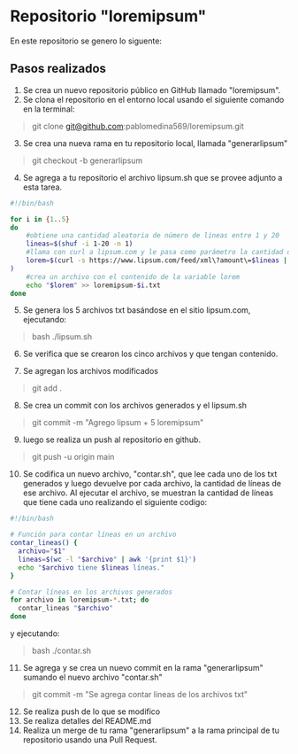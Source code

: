 # Repositorio "loremipsum"

En este repositorio se genero lo siguente:

## Pasos realizados

1. Se crea un nuevo repositorio público en GitHub llamado "loremipsum".
2. Se clona el repositorio en el entorno local usando el siguiente comando en la terminal:

>git clone git@github.com:pablomedina569/loremipsum.git

3. Se crea una nueva rama en tu repositorio local, llamada "generarlipsum"

>git checkout -b generarlipsum

4. Se agrega  a tu repositorio el archivo lipsum.sh que se provee adjunto a esta tarea.

```bash
#!/bin/bash

for i in {1..5}
do
    #obtiene una cantidad aleatoria de número de lineas entre 1 y 20
    lineas=$(shuf -i 1-20 -n 1)
    #llama con curl a lipsum.com y le pasa como parámetro la cantidad de líneas
    lorem=$(curl -s https://www.lipsum.com/feed/xml\?amount\=$lineas | sed -n '/<lipsum>/,/<\/lipsum>/p' | sed -e 's/<lipsum>//g' -e 's/<\/lipsum>//g'
)   
    #crea un archivo con el contenido de la variable lorem
    echo "$lorem" >> loremipsum-$i.txt
done
```

5. Se genera los 5 archivos txt basándose en el sitio lipsum.com, ejecutando:

>bash ./lipsum.sh

6. Se verifica que se crearon los cinco archivos y que tengan contenido.

7. Se agregan los archivos modificados
   
>git add .

8. Se crea un commit con los archivos generados y el lipsum.sh

>git commit -m "Agrego lipsum + 5 loremipsum"

9. luego se realiza un push al repositorio en github.

>git push -u origin main

10. Se codifica un nuevo archivo, "contar.sh", que lee cada uno de los txt generados y luego devuelve por cada archivo, la cantidad de líneas de ese archivo.
Al ejecutar el archivo, se muestran la cantidad de líneas que tiene cada uno realizando el siguiente codigo:

```bash
#!/bin/bash

# Función para contar líneas en un archivo
contar_lineas() {
  archivo="$1"
  lineas=$(wc -l "$archivo" | awk '{print $1}')
  echo "$archivo tiene $lineas líneas."
}

# Contar líneas en los archivos generados
for archivo in loremipsum-*.txt; do
  contar_lineas "$archivo"
done
```
y ejecutando:

>bash ./contar.sh

11. Se agrega y se crea un nuevo commit en la rama "generarlipsum" sumando el nuevo archivo "contar.sh"

>git commit -m "Se agrega contar lineas de los archivos txt"

12. Se realiza push de lo que se modifico
13. Se realiza detalles del README.md
14. Realiza un merge de tu rama "generarlipsum" a la rama principal de tu repositorio usando una Pull Request.
